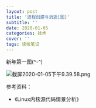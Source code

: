 ```yaml
---
layout: post
title: '进程创建与消逝[图]'
subtitle: ''
date: 2020-01-05
categories: 技术
cover: ''
tags: 读核笔记
---
```


新年第一图(^-^)

![截屏2020-01-05下午9.39.58.png](http://ww1.sinaimg.cn/large/c9caade4gy1gam0r2s8f4j219212y45j.jpg)

参考资料：
- 《Linux内核源代码情景分析》